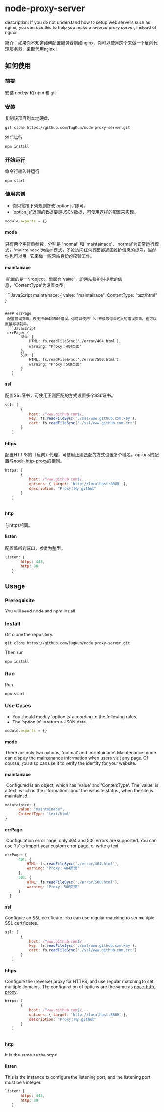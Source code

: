# node-proxy-server

description: If you do not understand how to setup web servers such as nginx, you can use this to help you make a reverse proxy server, instead of nginx!

简介：如果你不知道如何配置服务器例如nginx，你可以使用这个来做一个反向代理服务器，来取代用nginx！

## 如何使用
### 前提

安装 nodejs 和 npm 和 git

### 安装
复制该项目到本地硬盘.

	git clone https://github.com/BugKun/node-proxy-server.git

然后运行

	npm install

### 开始运行
命令行输入并运行

	npm start
  
### 使用实例
* 你只需按下列规则修改'option.js'即可。
* 'option.js'返回的数据要是JSON数据，可使用这样的配置来实现。
```JavaScript 
module.exports = {} 
```

#### mode
  只有两个字符串参数，分别是 'normal' 和 'maintainace'，'normal'为正常运行模式，'maintainace'为维护模式，不论访问任何页面都返回维护信息的提示，当然你也可以用   它来做一些网站身份的校验工作。
  
#### maintainace
  配置的是一个object，里面有'value'，即网站维护时提示的信息，'ContentType'为设置类型。
  
  ```JavaScript 
  maintainace: {
        value: "maintainace",
        ContentType: "text/html"
  }
 ```
  
#### errPage
  配置错误页面，仅支持404和500错误。你可以使用'fs'来读取你自定义的错误页面，也可以直接写字符串。
  ```JavaScript 
  errPage: {
        404: {
            HTML: fs.readFileSync('./error/404.html'),
            warning: "Proxy：404页面"
        },
        500: {
            HTML: fs.readFileSync('./error/500.html'),
            warning: "Proxy：500页面"
        }
    }
  ```
  
#### ssl
 配置SSL证书，可使用正则匹配的方式设置多个SSL证书。
 ```JavaScript
 ssl: [
        {
            host: /^www.github.com$/,
            key: fs.readFileSync('./ssl/www.github.com.key'),
            cert: fs.readFileSync('./ssl/www.github.com.crt')
        }
    ]
 ```
 
 #### https
 配置HTTPS的（反向）代理，可使用正则匹配的方式设置多个域名。options的配置与[node-http-proxy](https://github.com/nodejitsu/node-http-proxy)的相同。
 ```JavaScript
 https: [
        {
            host: /^www.github.com$/,
            options: { target: 'http://localhost:8080' },
            description: "Proxy：My github"
        }
    ]
    
 ```
 
 #### http
 与https相同。
 
 #### listen
 配置监听的端口，参数为整型。
 ```JavaScript
 listen: {
        https: 443,
        http: 80
    }
 ```
 
## Usage

### Prerequisite

You will need node and npm install 


### Install
Git clone the repository.

	git clone https://github.com/BugKun/node-proxy-server.git

Then run 

	npm install

### Run
Run 

	npm start
### Use Cases
* You should modify 'option.js' according to the following rules.
* The 'option.js' is return a JSON data.
```JavaScript 
module.exports = {} 
```

#### mode
  There are only two options, 'normal' and 'maintainace'. Maintenance mode can display the maintenance information when users visit any page. Of course, you also can use it to verify the identity for your website.
  
#### maintainace
  Configured is an object, which has 'value' and 'ContentType'. The 'value' is a text, which is the information about the website status , when the site is maintained. 
  ```JavaScript 
  maintainace: {
        value: "maintainace",
        ContentType: "text/html"
  }
  ```
  
#### errPage
  Configuration error page, only 404 and 500 errors are supported. You can use 'fs' to import your custom error page, or write a text.
  ```JavaScript 
  errPage: {
        404: {
            HTML: fs.readFileSync('./error/404.html'),
            warning: "Proxy：404页面"
        },
        500: {
            HTML: fs.readFileSync('./error/500.html'),
            warning: "Proxy：500页面"
        }
    }
  ```
  
#### ssl
 Configure an SSL certificate. You can use regular matching to set multiple SSL certificates.
 ```JavaScript
 ssl: [
        {
            host: /^www.github.com$/,
            key: fs.readFileSync('./ssl/www.github.com.key'),
            cert: fs.readFileSync('./ssl/www.github.com.crt')
        }
    ]
 ```
 
 #### https
 Configure the (reverse) proxy for HTTPS, and use regular matching to set multiple domains. The configuration of options are the same as [node-http-proxy](https://github.com/nodejitsu/node-http-proxy).
 ```JavaScript
 https: [
        {
            host: /^www.github.com$/,
            options: { target: 'http://localhost:8080' },
            description: "Proxy：My github"
        }
    ]
    
 ```
 
 #### http
 It is the same as the https.
 
 #### listen
 This is the instance to configure the listening port, and the listening port must be a integer.
 ```JavaScript
 listen: {
        https: 443,
        http: 80
    }
 ```
